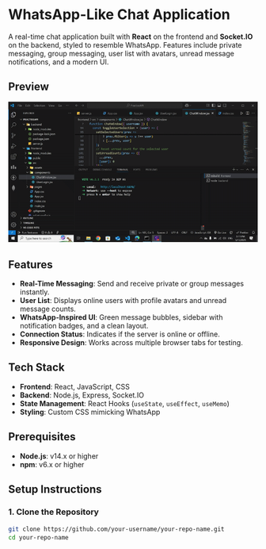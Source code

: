 # WhatsApp-Like Chat Application

A real-time chat application built with **React** on the frontend and **Socket.IO** on the backend, styled to resemble WhatsApp. Features include private messaging, group messaging, user list with avatars, unread message notifications, and a modern UI.

## Preview
![Chat Demo](ScreenRec_2025-03-1317-11-01-ezgif.com-video-to-gif-converter.gif)

## Features
- **Real-Time Messaging**: Send and receive private or group messages instantly.
- **User List**: Displays online users with profile avatars and unread message counts.
- **WhatsApp-Inspired UI**: Green message bubbles, sidebar with notification badges, and a clean layout.
- **Connection Status**: Indicates if the server is online or offline.
- **Responsive Design**: Works across multiple browser tabs for testing.

## Tech Stack
- **Frontend**: React, JavaScript, CSS
- **Backend**: Node.js, Express, Socket.IO
- **State Management**: React Hooks (`useState`, `useEffect`, `useMemo`)
- **Styling**: Custom CSS mimicking WhatsApp

## Prerequisites
- **Node.js**: v14.x or higher
- **npm**: v6.x or higher

## Setup Instructions

### 1. Clone the Repository
```bash
git clone https://github.com/your-username/your-repo-name.git
cd your-repo-name
